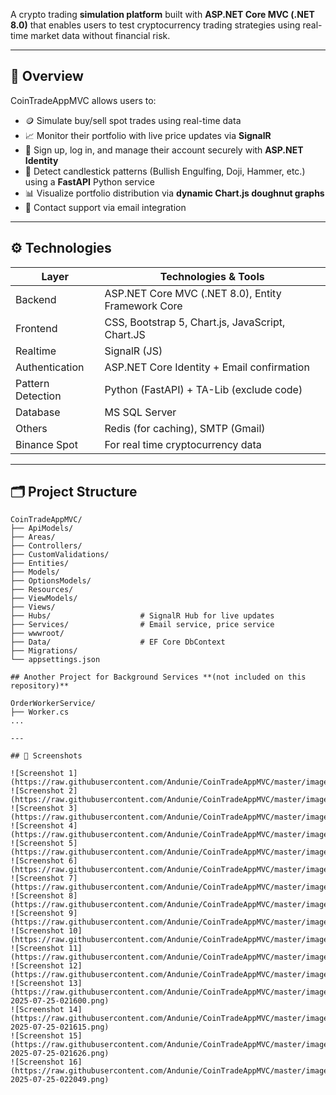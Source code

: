 A crypto trading **simulation platform** built with **ASP.NET Core MVC (.NET 8.0)** that enables users to test cryptocurrency trading strategies using real-time market data without financial risk.

---

## 📌 Overview

CoinTradeAppMVC allows users to:

- 🪙 Simulate buy/sell spot trades using real-time data
- 📈 Monitor their portfolio with live price updates via **SignalR**
- 🔐 Sign up, log in, and manage their account securely with **ASP.NET Identity**
- 🧠 Detect candlestick patterns (Bullish Engulfing, Doji, Hammer, etc.) using a **FastAPI** Python service
- 📊 Visualize portfolio distribution via **dynamic Chart.js doughnut graphs**
- 💬 Contact support via email integration

---

## ⚙️ Technologies

| Layer        | Technologies & Tools                                   |
|--------------|--------------------------------------------------------|
| Backend      | ASP.NET Core MVC (.NET 8.0), Entity Framework Core     |
| Frontend     | CSS, Bootstrap 5, Chart.js, JavaScript, Chart.JS       |
| Realtime     | SignalR   (JS)                                         |
| Authentication | ASP.NET Core Identity + Email confirmation           |
| Pattern Detection | Python (FastAPI) + TA-Lib (exclude code)          |
| Database     | MS SQL Server                                          |
| Others       | Redis (for caching), SMTP (Gmail)                      |
| Binance Spot | For real time cryptocurrency data                      |
---

## 🗂️ Project Structure

```plaintext
CoinTradeAppMVC/
├── ApiModels/
├── Areas/
├── Controllers/
├── CustomValidations/
├── Entities/
├── Models/
├── OptionsModels/
├── Resources/
├── ViewModels/
├── Views/
├── Hubs/                    # SignalR Hub for live updates
├── Services/                # Email service, price service
├── wwwroot/
├── Data/                    # EF Core DbContext
├── Migrations/
└── appsettings.json

## Another Project for Background Services **(not included on this repository)**

OrderWorkerService/
├── Worker.cs
...

---

## 📸 Screenshots

![Screenshot 1](https://raw.githubusercontent.com/Andunie/CoinTradeAppMVC/master/images/1748710189580.jpg)  
![Screenshot 2](https://raw.githubusercontent.com/Andunie/CoinTradeAppMVC/master/images/1748710189630.jpg)  
![Screenshot 3](https://raw.githubusercontent.com/Andunie/CoinTradeAppMVC/master/images/1748710190188.jpg)  
![Screenshot 4](https://raw.githubusercontent.com/Andunie/CoinTradeAppMVC/master/images/1748710190279.jpg)  
![Screenshot 5](https://raw.githubusercontent.com/Andunie/CoinTradeAppMVC/master/images/1748710190310.jpg)  
![Screenshot 6](https://raw.githubusercontent.com/Andunie/CoinTradeAppMVC/master/images/1748710190312.jpg)  
![Screenshot 7](https://raw.githubusercontent.com/Andunie/CoinTradeAppMVC/master/images/1748710190416.jpg)  
![Screenshot 8](https://raw.githubusercontent.com/Andunie/CoinTradeAppMVC/master/images/1748710190578.jpg)  
![Screenshot 9](https://raw.githubusercontent.com/Andunie/CoinTradeAppMVC/master/images/1748710190596.jpg)  
![Screenshot 10](https://raw.githubusercontent.com/Andunie/CoinTradeAppMVC/master/images/1748710190753.jpg)  
![Screenshot 11](https://raw.githubusercontent.com/Andunie/CoinTradeAppMVC/master/images/1748710190770.jpg)  
![Screenshot 12](https://raw.githubusercontent.com/Andunie/CoinTradeAppMVC/master/images/1748710190776.jpg)  
![Screenshot 13](https://raw.githubusercontent.com/Andunie/CoinTradeAppMVC/master/images/screenshot-2025-07-25-021600.png)  
![Screenshot 14](https://raw.githubusercontent.com/Andunie/CoinTradeAppMVC/master/images/screenshot-2025-07-25-021615.png)  
![Screenshot 15](https://raw.githubusercontent.com/Andunie/CoinTradeAppMVC/master/images/screenshot-2025-07-25-021626.png)  
![Screenshot 16](https://raw.githubusercontent.com/Andunie/CoinTradeAppMVC/master/images/screenshot-2025-07-25-022049.png)  
